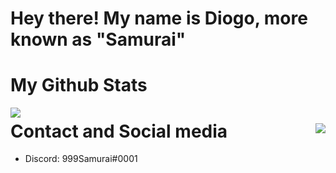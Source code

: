 # Hey there! My name is Diogo, more known as "Samurai"
# My Github Stats

<img style="float: left;" src="https://github-readme-stats.vercel.app/api?username=999Samurai&show_icons=true&theme=dark&count_private=true"> <img style="float: right; margin-top: 5%" src="https://github-readme-stats.vercel.app/api/top-langs/?username=999Samurai&theme=dark&langs_count=5&layout=compact">

# Contact and Social media

- Discord: 999Samurai#0001
